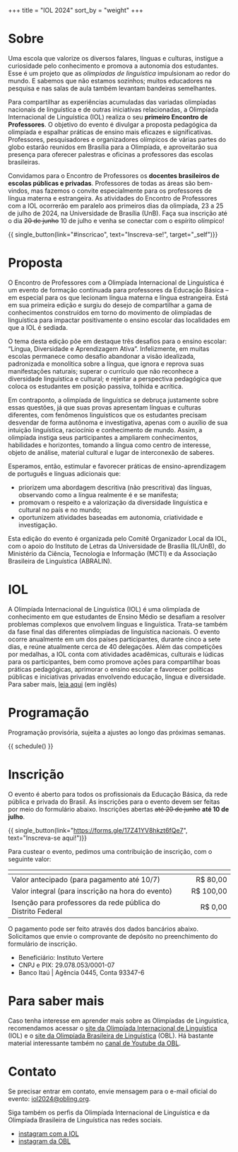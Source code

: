 +++
title = "IOL 2024"
sort_by = "weight"
+++

# Sobre

Uma escola que valorize os diversos falares, línguas e culturas, instigue a curiosidade pelo conhecimento e promova a autonomia dos estudantes. Esse é um projeto que as *olimpíadas de linguística* impulsionam ao redor do mundo. E sabemos que não estamos sozinhos; muitos educadores na pesquisa e nas salas de aula também levantam bandeiras semelhantes.

Para compartilhar as experiências acumuladas das variadas olimpíadas nacionais de linguística e de outras iniciativas relacionadas, a Olimpíada Internacional de Linguística (IOL) realiza o seu **primeiro Encontro de Professores**. O objetivo do evento é divulgar a proposta pedagógica da olimpíada e espalhar práticas de ensino mais eficazes e significativas. Professores, pesquisadores e organizadores olímpicos de várias partes do globo estarão reunidos em Brasília para a Olimpíada, e aproveitarão sua presença para oferecer palestras e oficinas a professores das escolas brasileiras.

Convidamos para o Encontro de Professores os **docentes brasileiros de escolas públicas e privadas**. Professores de todas as áreas são bem-vindos, mas fazemos o convite especialmente para os professores de língua materna e estrangeira. As atividades do Encontro de Professores com a IOL ocorrerão em paralelo aos primeiros dias da olimpíada, 23 a 25 de julho de 2024, na Universidade de Brasília (UnB). Faça sua inscrição até o dia <s>20 de junho</s> 10 de julho e venha se conectar com o espírito olímpico!

{{ single_button(link="#inscricao", text="Inscreva-se!", target="_self")}}

# Proposta

O Encontro de Professores com a Olimpíada Internacional de Linguística é um evento de formação continuada para professores da Educação Básica – em especial para os que lecionam língua materna e língua estrangeira. Está em sua primeira edição e surgiu do desejo de compartilhar a gama de conhecimentos construídos em torno do movimento de olimpíadas de linguística para impactar positivamente o ensino escolar das localidades em que a IOL é sediada.

O tema desta edição põe em destaque três desafios para o ensino escolar: “Língua, Diversidade e Aprendizagem Ativa”. Infelizmente, em muitas escolas permanece como desafio abandonar a visão idealizada, padronizada e monolítica sobre a língua, que ignora e reprova suas manifestações naturais; superar o currículo que não reconhece a diversidade linguística e cultural; e rejeitar a perspectiva pedagógica que coloca os estudantes em posição passiva, tolhida e acrítica.

Em contraponto, a olimpíada de linguística se debruça justamente sobre essas questões, já que suas provas apresentam línguas e culturas diferentes, com fenômenos linguísticos que os estudantes precisam desvendar de forma autônoma e investigativa, apenas com o auxílio de sua intuição linguística, raciocínio e conhecimento de mundo. Assim, a olimpíada instiga seus participantes a ampliarem conhecimentos, habilidades e horizontes, tomando a língua como centro de interesse, objeto de análise, material cultural e lugar de interconexão de saberes.

Esperamos, então, estimular e favorecer práticas de ensino-aprendizagem de português e línguas adicionais que:

* priorizem uma abordagem descritiva (não prescritiva) das línguas, observando como a língua realmente é e se manifesta;
* promovam o respeito e a valorização da diversidade linguística e cultural no país e no mundo;
* oportunizem atividades baseadas em autonomia, criatividade e investigação.

Esta edição do evento é organizada pelo Comitê Organizador Local da IOL, com o apoio do Instituto de Letras da Universidade de Brasília (IL/UnB), do Ministério da Ciência, Tecnologia e Informação (MCTI) e da Associação Brasileira de Linguística (ABRALIN).

# IOL

A Olimpíada Internacional de Linguística (IOL) é uma olimpíada de conhecimento em que estudantes de Ensino Médio se desafiam a resolver problemas complexos que envolvem línguas e linguística. Trata-se também da fase final das diferentes olimpíadas de linguística nacionais. O evento ocorre anualmente em um dos países participantes, durante cinco a sete dias, e reúne atualmente cerca de 40 delegações. Além das competições por medalhas, a IOL conta com atividades acadêmicas, culturais e lúdicas para os participantes, bem como promove ações para compartilhar boas práticas pedagógicas, aprimorar o ensino escolar e favorecer políticas públicas e iniciativas privadas envolvendo educação, língua e diversidade. Para saber mais, [leia aqui](https://iol2024.org/what) (em inglês)

# Programação

Programação provisória, sujeita a ajustes ao longo das próximas semanas.

{{ schedule() }}

# Inscrição

O evento é aberto para todos os profissionais da Educação Básica, da rede pública e privada do Brasil. As inscrições para o evento devem ser feitas por meio do formulário abaixo. Inscrições abertas <s>até 20 de junho</s> **até 10 de julho**.

{{ single_button(link="https://forms.gle/17Z41YV8hkzt6fQe7", text="Inscreva-se aqui!")}}

Para custear o evento, pedimos uma contribuição de inscrição, com o seguinte valor:

| <!-- --> | <!-- --> |
|---|---:|
| Valor antecipado (para pagamento até 10/7) | R$&nbsp;80,00 |
| Valor integral (para inscrição na hora do evento) | R$&nbsp;100,00 |
| Isenção para professores da rede pública do Distrito Federal | R$&nbsp;0,00 |

O pagamento pode ser feito através dos dados bancários abaixo. Solicitamos que envie o comprovante de depósito no preenchimento do formulário de inscrição.

- Beneficiário: Instituto Vertere
- CNPJ e PIX: 29.078.053/0001-07
- Banco Itaú | Agência 0445, Conta 93347-6


# Para saber mais

Caso tenha interesse em aprender mais sobre as Olimpíadas de Linguística, recomendamos acessar o [site da Olimpíada Internacional de Linguística](https://ioling.org) (IOL) e o [site da Olimpíada Brasileira de Linguística](https://obling.org) (OBL). Há bastante material interessante também no [canal de Youtube da OBL](https://www.youtube.com/linguimpiada).

# Contato

Se precisar entrar em contato, envie mensagem para o e-mail oficial do evento: [iol2024@obling.org](mailto:iol2024@obling.org).

Siga também os perfis da Olimpíada Internacional de Linguística e da Olimpíada Brasileira de Linguística nas redes sociais.

- [instagram com a IOL](https://www.instagram.com/ioling.official)
- [instagram da OBL](https://www.instagram.com/obelegram)
